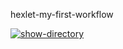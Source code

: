 hexlet-my-first-workflow

[![show-directory](https://github.com/oleg-dixon/hexlet-my-first-workflow/actions/workflows/show-say-hello.yml/badge.svg)](https://github.com/oleg-dixon/hexlet-my-first-workflow/actions/workflows/show-say-hello.yml)
